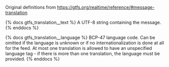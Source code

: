 Original definitions from https://gtfs.org/realtime/reference/#message-translation

{% docs gtfs_translation__text %}
A UTF-8 string containing the message.
{% enddocs %}

{% docs gtfs_translation__language %}
BCP-47 language code. Can be omitted if the language is unknown or if no internationalization is done at all for the feed. At most one translation is allowed to have an unspecified language tag - if there is more than one translation, the language must be provided.
{% enddocs %}
